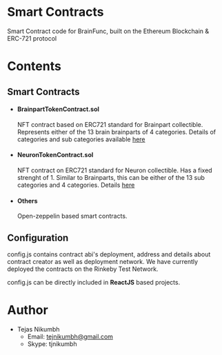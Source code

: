 # Smart Contracts
Smart Contract code for BrainFunc, built on the Ethereum Blockchain & ERC-721 protocol

# Contents

## Smart Contracts
- #### BrainpartTokenContract.sol


  NFT contract based on ERC721 standard for Brainpart collectible.
  Represents either of the 13 brain brainparts
  of 4 categories. Details of categories and sub categories available [here](https://github.com/brainfunc/web-app/blob/master/docs/gameplay.md)

- #### NeuronTokenContract.sol


  NFT contract on ERC721 standard for Neuron collectible. Has a fixed strenght of 1.
  Similar to Brainparts, this can be either of the 13 sub categories and 4 categories.
  Details [here](https://github.com/brainfunc/web-app/blob/master/docs/gameplay.md)

- #### Others


  Open-zeppelin based smart contracts.

## Configuration

config.js contains contract abi's deployment, address and details about contract creator as well as deployment network. We have currently deployed the contracts on the Rinkeby Test Network.

config.js can be directly included in **ReactJS** based projects.

# Author
- Tejas Nikumbh
  - Email: tejnikumbh@gmail.com
  - Skype: tjnikumbh
